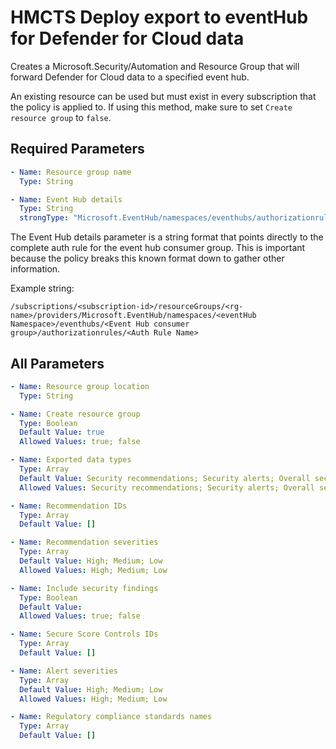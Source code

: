 # HMCTS Deploy export to eventHub for Defender for Cloud data

Creates a Microsoft.Security/Automation and Resource Group that will forward Defender for Cloud data to a specified event hub.

An existing resource can be used but must exist in every subscription that the policy is applied to. If using this method, make sure to set `Create resource group` to `false`.

## Required Parameters

```yaml
- Name: Resource group name
  Type: String

- Name: Event Hub details
  Type: String
  strongType: "Microsoft.EventHub/namespaces/eventhubs/authorizationrules",
```

The Event Hub details parameter is a string format that points directly to the complete auth rule for the event hub consumer group. This is important because the policy breaks this known format down to gather other information.

Example string:

```text
/subscriptions/<subscription-id>/resourceGroups/<rg-name>/providers/Microsoft.EventHub/namespaces/<eventHub Namespace>/eventhubs/<Event Hub consumer group>/authorizationrules/<Auth Rule Name>
```

## All Parameters

```yaml
- Name: Resource group location
  Type: String

- Name: Create resource group
  Type: Boolean
  Default Value: true
  Allowed Values: true; false

- Name: Exported data types
  Type: Array
  Default Value: Security recommendations; Security alerts; Overall secure score; Secure score controls; Regulatory compliance; Overall secure score - snapshot; Secure score controls - snapshot; Regulatory compliance - snapshot; Security recommendations - snapshot; Security findings - snapshot
  Allowed Values: Security recommendations; Security alerts; Overall secure score; Secure score controls; Regulatory compliance; Overall secure score - snapshot; Secure score controls - snapshot; Regulatory compliance - snapshot; Security recommendations - snapshot; Security findings - snapshot

- Name: Recommendation IDs
  Type: Array
  Default Value: []

- Name: Recommendation severities
  Type: Array
  Default Value: High; Medium; Low
  Allowed Values: High; Medium; Low

- Name: Include security findings
  Type: Boolean
  Default Value:
  Allowed Values: true; false

- Name: Secure Score Controls IDs
  Type: Array
  Default Value: []

- Name: Alert severities
  Type: Array
  Default Value: High; Medium; Low
  Allowed Values: High; Medium; Low

- Name: Regulatory compliance standards names
  Type: Array
  Default Value: []
```
